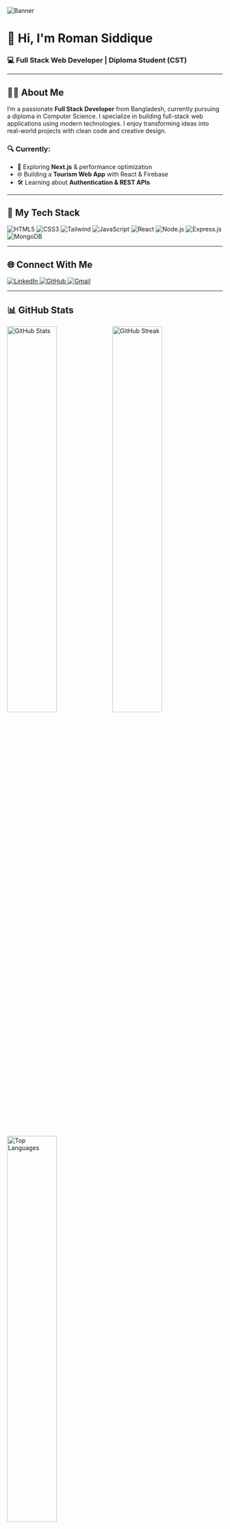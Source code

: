 ![Banner]([https://i.ibb.co/pZJDqr2/dev-banner.png](https://i.ibb.co.com/Z1k9SLMX/Linked-In-Banner.png))

# 👋 Hi, I'm Roman Siddique
### 💻 Full Stack Web Developer | Diploma Student (CST)

---

## 🧑‍💼 About Me

I’m a passionate **Full Stack Developer** from Bangladesh, currently pursuing a diploma in Computer Science. I specialize in building full-stack web applications using modern technologies. I enjoy transforming ideas into real-world projects with clean code and creative design.

### 🔍 Currently:
- 🚀 Exploring **Next.js** & performance optimization  
- 🌐 Building a **Tourism Web App** with React & Firebase  
- 🛠️ Learning about **Authentication & REST APIs**

---

## 🚀 My Tech Stack

<p align="left">
  <img src="https://img.shields.io/badge/HTML5-E34F26?style=for-the-badge&logo=html5&logoColor=white" alt="HTML5"/>
  <img src="https://img.shields.io/badge/CSS3-1572B6?style=for-the-badge&logo=css3&logoColor=white" alt="CSS3"/>
  <img src="https://img.shields.io/badge/TailwindCSS-38B2AC?style=for-the-badge&logo=tailwind-css&logoColor=white" alt="Tailwind"/>
  <img src="https://img.shields.io/badge/JavaScript-F7DF1E?style=for-the-badge&logo=javascript&logoColor=black" alt="JavaScript"/>
  <img src="https://img.shields.io/badge/React-20232A?style=for-the-badge&logo=react&logoColor=61DAFB" alt="React"/>
  <img src="https://img.shields.io/badge/Node.js-339933?style=for-the-badge&logo=node.js&logoColor=white" alt="Node.js"/>
  <img src="https://img.shields.io/badge/Express.js-000000?style=for-the-badge&logo=express&logoColor=white" alt="Express.js"/>
  <img src="https://img.shields.io/badge/MongoDB-47A248?style=for-the-badge&logo=mongodb&logoColor=white" alt="MongoDB"/>
</p>

---

## 🌐 Connect With Me

<p align="left">
  <a href="https://www.linkedin.com/in/roman-siddique" target="_blank">
    <img src="https://img.shields.io/badge/LinkedIn-0077B5?style=for-the-badge&logo=linkedin&logoColor=white" alt="LinkedIn"/>
  </a>
  <a href="https://github.com/romansiddique" target="_blank">
    <img src="https://img.shields.io/badge/GitHub-181717?style=for-the-badge&logo=github&logoColor=white" alt="GitHub"/>
  </a>
  <a href="mailto:romansiddique66626@gmail.com">
    <img src="https://img.shields.io/badge/Gmail-D14836?style=for-the-badge&logo=gmail&logoColor=white" alt="Gmail"/>
  </a>
</p>

---

## 📊 GitHub Stats

<p align="left">
  <img src="https://github-readme-stats.vercel.app/api?username=romansiddique&show_icons=true&theme=radical" alt="GitHub Stats" width="48%" />
  <img src="https://github-readme-streak-stats.herokuapp.com/?user=romansiddique&theme=radical" alt="GitHub Streak" width="48%" />
</p>

<p align="left">
  <img src="https://github-readme-stats.vercel.app/api/top-langs/?username=romansiddique&layout=compact&theme=radical" alt="Top Languages" width="48%" />
</p>

---

> 🔥 “Code, Learn, Build, Repeat!”

